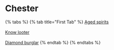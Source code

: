 # Chester

{% tabs %}
{% tab title="First Tab" %}
[Aged spirits](https://armless-detective-wiki.gitbook.io/wiki/clues/hallowen-clues-2025/agered-spirits)\
\
[Know looter](https://armless-detective-wiki.gitbook.io/wiki/clues/hallowen-clues-2025/know-looter)\
\
[Diamond burglar](https://armless-detective-wiki.gitbook.io/wiki/clues/hallowen-clues-2025/diamond-buglar)
{% endtab %}
{% endtabs %}
